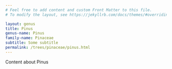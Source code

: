 ```yaml
---
# Feel free to add content and custom Front Matter to this file.
# To modify the layout, see https://jekyllrb.com/docs/themes/#overriding-theme-defaults

layout: genus
title: Pinus
genus-name: Pinus
family-name: Pinaceae
subtitle: Some subtitle
permalink: /trees/pinaceae/pinus.html
---
```


Content about Pinus
